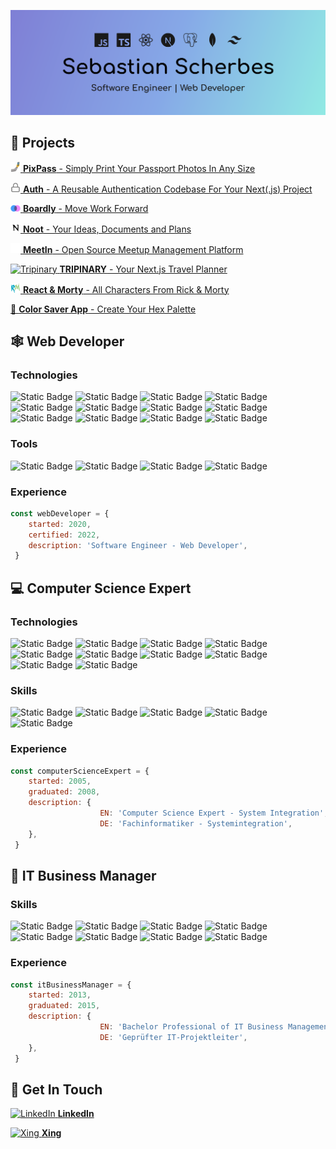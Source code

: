 [![Header](https://github.com/sebsch1337/sebsch1337/blob/main/banner.svg "Header")](https://github.com/sebsch1337)

## 🚀 Projects
<a href='https://github.com/sebsch1337/pixpass'><img width="16px" alt="PixPass" src="https://github.com/sebsch1337/pixpass/blob/main/logo.svg"> <strong>PixPass</strong> - Simply Print Your Passport Photos In Any Size</a>

<a href='https://github.com/sebsch1337/auth'><img width="16px" alt="Auth" src="https://github.com/sebsch1337/auth/blob/main/public/logo.svg"> <strong>Auth</strong> - A Reusable Authentication Codebase For Your Next(.js) Project</a>

<a href='https://github.com/sebsch1337/boardly'><img width="16px" alt="Noot" src="https://github.com/sebsch1337/boardly/blob/main/public/logo.svg"> <strong>Boardly</strong> - Move Work Forward</a>

<a href='https://github.com/sebsch1337/noot'><img width="16px" alt="Noot" src="https://github.com/sebsch1337/noot/blob/main/public/logo.svg"> <strong>Noot</strong> - Your Ideas, Documents and Plans</a>

<a href='https://github.com/sebsch1337/meetin'><img width="16px" alt="MeetIn" src="https://raw.githubusercontent.com/sebsch1337/meetin/9e9edbe2a22c792462e5578e01248e8fb28e4da3/assets/logo.svg"> <strong>MeetIn</strong> - Open Source Meetup Management Platform</a>

<a href='https://github.com/sebsch1337/tripinary'><img width="16px" alt="Tripinary" src="https://user-images.githubusercontent.com/75478893/207782009-359706cf-e1c3-406b-bc50-7bc37da4fab4.svg"> <strong>TRIPINARY</strong> - Your Next.js Travel Planner</a>

<a href='https://github.com/sebsch1337/react-and-morty'><img width="16px" alt="React & Morty" src="https://github.com/sebsch1337/react-and-morty/blob/main/public/logo192.png"> <strong>React & Morty</strong> - All Characters From Rick & Morty</a>

<a href='https://github.com/sebsch1337/color-saver-app'>🎨 <strong>Color Saver App</strong> - Create Your Hex Palette</a>

## 🕸️ Web Developer
### Technologies
![Static Badge](https://img.shields.io/badge/JavaScript-black?style=for-the-badge&logo=javascript&labelColor=222A39&color=546991)
![Static Badge](https://img.shields.io/badge/TypeScript-black?style=for-the-badge&logo=typescript&labelColor=222A39&color=546991)
![Static Badge](https://img.shields.io/badge/React-black?style=for-the-badge&logo=react&labelColor=222A39&color=546991)
![Static Badge](https://img.shields.io/badge/Next.js-black?style=for-the-badge&logo=nextdotjs&labelColor=222A39&color=546991)
![Static Badge](https://img.shields.io/badge/SQL-black?style=for-the-badge&logo=postgresql&labelColor=222A39&color=546991)
![Static Badge](https://img.shields.io/badge/MongoDB-black?style=for-the-badge&logo=mongodb&labelColor=222A39&color=546991)
![Static Badge](https://img.shields.io/badge/Prisma-black?style=for-the-badge&logo=prisma&labelColor=222A39&color=546991)
![Static Badge](https://img.shields.io/badge/TailwindCSS-black?style=for-the-badge&logo=tailwindcss&labelColor=222A39&color=546991)
![Static Badge](https://img.shields.io/badge/Styled--Components-black?style=for-the-badge&logo=styledcomponents&labelColor=222A39&color=546991)
![Static Badge](https://img.shields.io/badge/Auth.js-black?style=for-the-badge&logo=nextdns&labelColor=222A39&color=546991)
![Static Badge](https://img.shields.io/badge/Mantine-black?style=for-the-badge&logo=mantine&labelColor=222A39&color=546991)
![Static Badge](https://img.shields.io/badge/Shadcn/ui-black?style=for-the-badge&logo=shadcnui&labelColor=222A39&color=546991)

### Tools
![Static Badge](https://img.shields.io/badge/VSCode-black?style=for-the-badge&logo=visualstudiocode&labelColor=222A39&color=546991)
![Static Badge](https://img.shields.io/badge/Figma-black?style=for-the-badge&logo=figma&labelColor=222A39&color=546991)
![Static Badge](https://img.shields.io/badge/GitHub-black?style=for-the-badge&logo=github&labelColor=222A39&color=546991)
![Static Badge](https://img.shields.io/badge/Shell-black?style=for-the-badge&logo=gnubash&labelColor=222A39&color=546991)

### Experience
```javascript
const webDeveloper = {
    started: 2020,
    certified: 2022,
    description: 'Software Engineer - Web Developer',
 }
```

## 💻 Computer Science Expert
### Technologies
![Static Badge](https://img.shields.io/badge/Windows_Client/Server-black?style=for-the-badge&logo=windows&labelColor=222A39&color=546991)
![Static Badge](https://img.shields.io/badge/Azure-black?style=for-the-badge&logo=microsoftazure&labelColor=222A39&color=546991)
![Static Badge](https://img.shields.io/badge/PowerShell-black?style=for-the-badge&logo=powershell&labelColor=222A39&color=546991)
![Static Badge](https://img.shields.io/badge/AutoIT-black?style=for-the-badge&logo=autoit&labelColor=222A39&color=546991)
![Static Badge](https://img.shields.io/badge/Citrix-black?style=for-the-badge&logo=citrix&labelColor=222A39&color=546991)
![Static Badge](https://img.shields.io/badge/VMware-black?style=for-the-badge&logo=vmware&labelColor=222A39&color=546991)
![Static Badge](https://img.shields.io/badge/Dell-black?style=for-the-badge&logo=dell&labelColor=222A39&color=546991)
![Static Badge](https://img.shields.io/badge/Wise-black?style=for-the-badge&logo=wise&labelColor=222A39&color=546991)
![Static Badge](https://img.shields.io/badge/I-Igel-black?style=for-the-badge&labelColor=222A39&color=546991)
![Static Badge](https://img.shields.io/badge/I-Ivanti-black?style=for-the-badge&labelColor=222A39&color=546991)

### Skills
![Static Badge](https://img.shields.io/badge/IT_Administration-black?style=for-the-badge&labelColor=222A39&color=546991)
![Static Badge](https://img.shields.io/badge/OS_Automation-black?style=for-the-badge&labelColor=222A39&color=546991)
![Static Badge](https://img.shields.io/badge/Virtual_Infrastructure-black?style=for-the-badge&labelColor=222A39&color=546991)
![Static Badge](https://img.shields.io/badge/Hardware_Infrastructure-black?style=for-the-badge&labelColor=222A39&color=546991)
![Static Badge](https://img.shields.io/badge/Software_Deployment-black?style=for-the-badge&labelColor=222A39&color=546991)


### Experience
```javascript
const computerScienceExpert = {
    started: 2005,
    graduated: 2008,
    description: {
                    EN: 'Computer Science Expert - System Integration',
                    DE: 'Fachinformatiker - Systemintegration',
    },
 }
```

## 👔 IT Business Manager
### Skills
![Static Badge](https://img.shields.io/badge/Project_Management-black?style=for-the-badge&labelColor=222A39&color=546991)
![Static Badge](https://img.shields.io/badge/HR_Management-black?style=for-the-badge&labelColor=222A39&color=546991)
![Static Badge](https://img.shields.io/badge/IT_Law-black?style=for-the-badge&labelColor=222A39&color=546991)
![Static Badge](https://img.shields.io/badge/Business_English-black?style=for-the-badge&labelColor=222A39&color=546991)
![Static Badge](https://img.shields.io/badge/Marketing-black?style=for-the-badge&labelColor=222A39&color=546991)
![Static Badge](https://img.shields.io/badge/Business_Process_Analysis-black?style=for-the-badge&labelColor=222A39&color=546991)
![Static Badge](https://img.shields.io/badge/Trainer_Qualification-black?style=for-the-badge&labelColor=222A39&color=546991)
![Static Badge](https://img.shields.io/badge/Self_Management-black?style=for-the-badge&labelColor=222A39&color=546991)


### Experience
```javascript
const itBusinessManager = {
    started: 2013,
    graduated: 2015,
    description: {
                    EN: 'Bachelor Professional of IT Business Management (CCI)',
                    DE: 'Geprüfter IT-Projektleiter',
    },
 }
```

## 🤝 Get In Touch
<a href='https://www.linkedin.com/in/sebastianscherbes'><img width="16px" alt="LinkedIn" src="https://user-images.githubusercontent.com/75478893/207784158-3605d252-ed66-46c7-a8a1-f0f45fd9b344.svg"> <strong>LinkedIn</strong></a>

<a href='https://www.xing.com/profile/Sebastian_Scherbes'><img width="14px" alt="Xing" src="https://user-images.githubusercontent.com/75478893/207784362-ea7c5e62-6f59-48bd-9eab-28cf1f100047.svg"> <strong>Xing</strong></a>
